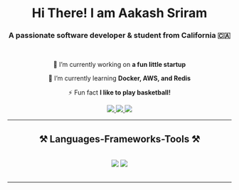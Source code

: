 <h1 align="center">
   Hi There! I am Aakash Sriram
</h1>

<h3 align="center">A passionate software developer & student from California 🇨🇦</h3>

<br/>

<div align="center">
 
 🔭 I’m currently working on **a fun little startup**
 
 🌱 I’m currently learning **Docker, AWS, and Redis**

⚡ Fun fact **I like to play basketball!**

 </div>
 
<div align="center"> 
  <a href="mailto:aakashsriram@ucsb.edu">
    <img src="https://img.shields.io/badge/Gmail-333333?style=for-the-badge&logo=gmail&logoColor=red" />
  </a>
  <a href="https://www.linkedin.com/in/aakashsriram/" target="_blank">
    <img src="https://img.shields.io/badge/LinkedIn-0077B5?style=for-the-badge&logo=linkedin&logoColor=white" target="_blank" />
  </a>
  <a href="#updatehere" target="_blank">
     <img src="https://img.shields.io/badge/Portfolio-FF5722?style=for-the-badge&logo=todoist&logoColor=white" target="_blank" /> <!-- sqlite, safari, google-chrome are other good icon options -->
  </a>
</div>

 <hr/>
 
<h2 align="center">⚒️ Languages-Frameworks-Tools ⚒️</h2>
<br/>
<div align="center">
    <img src="https://skillicons.dev/icons?i=react,html,css,vscode,github,tailwind,git,r" />
    <img src="https://skillicons.dev/icons?i=nodejs,python,javascript,typescript,mongodb,c++,java,nextjs,mysql,flask" /><br>
</div>

<br/>
<hr/>

<br/>
